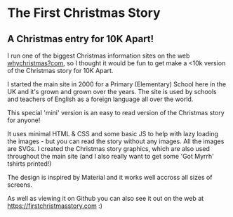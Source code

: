 # The First Christmas Story

## A Christmas entry for 10K Apart!

I run one of the biggest Christmas information sites on the web [whychristmas?com](http:/www.whychristmas.com), so I thought it would be fun to get make a <10k version of the Christmas story for 10K Apart.

I started the main site in 2000 for a Primary (Elementary) School here in the UK and it's grown and grown over the years. The site is used by schools and teachers of English as a foreign language all over the world. 

This special 'mini' version is an easy to read version of the Christmas story for anyone!

It uses minimal HTML & CSS and some basic JS to help with lazy loading the images - but you can read the story without any images. All the images are SVGs. I created the Christmas story graphics, which are also used throughout the main site (and I also really want to get some 'Got Myrrh' tshirts printed!)

The design is inspired by Material and it works well accross all sizes of screens.

As well as viewing it on Github you can also see it out on the web at https://firstchristmasstory.com :)
